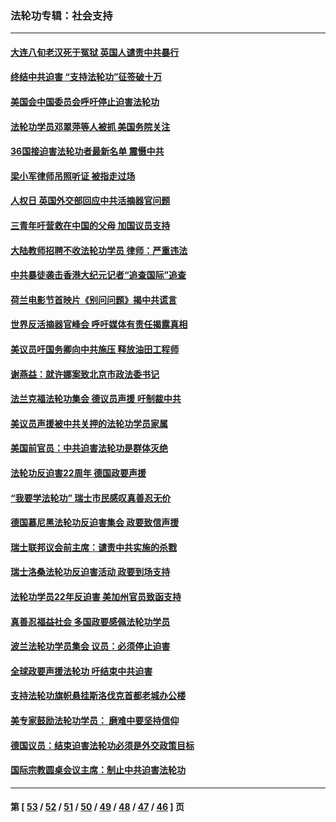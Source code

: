 ### 法轮功专辑：社会支持
---
#### [大连八旬老汉死于冤狱 英国人谴责中共暴行](../../pages/nf4386/n13480118.md?01050430) 
#### [终结中共迫害 “支持法轮功”征签破十万](../../pages/nf4386/n13471084.md?01050430) 
#### [美国会中国委员会呼吁停止迫害法轮功](../../pages/nf4386/n13465411.md?01050430) 
#### [法轮功学员邓翠萍等人被抓 美国务院关注](../../pages/nf4386/n13451524.md?01050430) 
#### [36国接迫害法轮功者最新名单 震慑中共](../../pages/nf4386/n13445909.md?01050430) 
#### [梁小军律师吊照听证 被指走过场](../../pages/nf4386/n13437662.md?01050430) 
#### [人权日 英国外交部回应中共活摘器官问题](../../pages/nf4386/n13430243.md?01050430) 
#### [三青年吁营救在中国的父母 加国议员支持](../../pages/nf4386/n13429744.md?01050430) 
#### [大陆教师招聘不收法轮功学员 律师：严重违法](../../pages/nf4386/n13365839.md?01050430) 
#### [中共暴徒袭击香港大纪元记者“追查国际”追查](../../pages/nf4386/n13343404.md?01050430) 
#### [荷兰电影节首映片《别问问题》揭中共谎言](../../pages/nf4386/n13321179.md?01050430) 
#### [世界反活摘器官峰会 呼吁媒体有责任揭露真相](../../pages/nf4386/n13264475.md?01050430) 
#### [美议员吁国务卿向中共施压 释放油田工程师](../../pages/nf4386/n13233845.md?01050430) 
#### [谢燕益：就许娜案致北京市政法委书记](../../pages/nf4386/n13182701.md?01050430) 
#### [法兰克福法轮功集会 德议员声援 吁制裁中共](../../pages/nf4386/n13175975.md?01050430) 
#### [美议员声援被中共关押的法轮功学员家属](../../pages/nf4386/n13158310.md?01050430) 
#### [美国前官员：中共迫害法轮功是群体灭绝](../../pages/nf4386/n13157750.md?01050430) 
#### [法轮功反迫害22周年 德国政要声援](../../pages/nf4386/n13143632.md?01050430) 
#### [“我要学法轮功” 瑞士市民感叹真善忍无价](../../pages/nf4386/n13129633.md?01050430) 
#### [德国慕尼黑法轮功反迫害集会 政要致信声援](../../pages/nf4386/n13129148.md?01050430) 
#### [瑞士联邦议会前主席：谴责中共实施的杀戮](../../pages/nf4386/n13127336.md?01050430) 
#### [瑞士洛桑法轮功反迫害活动 政要到场支持](../../pages/nf4386/n13119398.md?01050430) 
#### [法轮功学员22年反迫害 美加州官员致函支持](../../pages/nf4386/n13118879.md?01050430) 
#### [真善忍福益社会 多国政要感佩法轮功学员](../../pages/nf4386/n13116951.md?01050430) 
#### [波兰法轮功学员集会 议员：必须停止迫害](../../pages/nf4386/n13116685.md?01050430) 
#### [全球政要声援法轮功 吁结束中共迫害](../../pages/nf4386/n13114441.md?01050430) 
#### [支持法轮功旗帜悬挂斯洛伐克首都老城办公楼](../../pages/nf4386/n13112261.md?01050430) 
#### [美专家鼓励法轮功学员： 磨难中要坚持信仰](../../pages/nf4386/n13108359.md?01050430) 
#### [德国议员：结束迫害法轮功必须是外交政策目标](../../pages/nf4386/n13109600.md?01050430) 
#### [国际宗教圆桌会议主席：制止中共迫害法轮功](../../pages/nf4386/n13108177.md?01050430) 

---
#### 第 [ [53](./53.md?01050430) / [52](./52.md?01050430) / [51](./51.md?01050430) / [50](./50.md?01050430) / [49](./49.md?01050430) / [48](./48.md?01050430) / [47](./47.md?01050430) / [46](./46.md?01050430) ] 页
